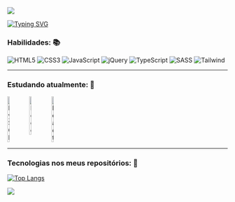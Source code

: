 <img src="https://capsule-render.vercel.app/api?type=waving&color=b897ff&fontColor=ffffff&height=175&section=header&text=Olá!👋Este%20é%20o%20perfil%20de%20Alessandro%20Taddei.&fontSize=35&fontAlignY=30">

<a href="https://git.io/typing-svg"><img src="https://readme-typing-svg.herokuapp.com?font=Fira+Code&weight=600&size=25&duration=4000&pause=300&center=true&vCenter=true&width=900&lines=É+fascinante+quando+o+código+está+pronto.;Descobrir+como+as+coisas+funcionam+é+fantástico!" alt="Typing SVG"></a>

### Habilidades: 📚
<div>
    <img alt="HTML5" src="https://img.shields.io/badge/HTML5-E34F26?style=for-the-badge&logo=html5&logoColor=white">
    <img alt="CSS3" src="https://img.shields.io/badge/CSS3-1572B6?style=for-the-badge&logo=css3&logoColor=white">
    <img alt="JavaScript" src="https://img.shields.io/badge/JavaScript-F7DF1E?style=for-the-badge&logo=javascript&logoColor=black">
    <img alt="jQuery" src="https://img.shields.io/badge/jQuery-0769AD?style=for-the-badge&logo=jquery&logoColor=white">
    <img alt="TypeScript" src="https://img.shields.io/badge/TypeScript-007ACC?style=for-the-badge&logo=typescript&logoColor=white">
    <img alt="SASS" src="https://img.shields.io/badge/Sass-CC6699?style=for-the-badge&logo=sass&logoColor=white">
    <img alt="Tailwind" src="https://img.shields.io/badge/Tailwind_CSS-38B2AC?style=for-the-badge&logo=tailwind-css&logoColor=white">
</div>

---
### Estudando atualmente: 📕
<div style="display: flex;">
    <img alt="MySQL" src="https://cdn.jsdelivr.net/gh/devicons/devicon@latest/icons/mysql/mysql-original-wordmark.svg" title="MySQL" style="width: 10%; height: auto;"/>
    <img alt="Node" src="https://cdn.jsdelivr.net/gh/devicons/devicon@latest/icons/nodejs/nodejs-plain-wordmark.svg" title="Node" style="width: 10%; height: auto;"/>
    <img alt="React" src="https://cdn.jsdelivr.net/gh/devicons/devicon@latest/icons/react/react-original-wordmark.svg" title="React" style="width: 10%; height: auto;"/>
</div>

---
### Tecnologias nos meus repositórios: 📂
[![Top Langs](https://github-readme-stats.vercel.app/api/top-langs/?username=aletcm&layout=donut)](https://github.com/anuraghazra/github-readme-stats)

<img src="https://capsule-render.vercel.app/api?section=footer&type=waving">
